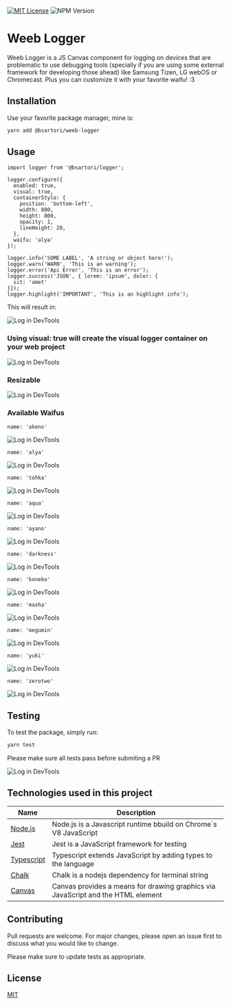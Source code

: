 [![MIT License](https://img.shields.io/badge/License-MIT-green.svg)](https://choosealicense.com/licenses/mit/) ![NPM Version](https://img.shields.io/npm/v/%40bsartori%2Fweeb-logger)


# Weeb Logger

Weeb Logger is a JS Canvas component for logging on devices that are problematic to use debugging tools (specially if you are using some external framework for developing those ahead) like Samsung Tizen, LG webOS or Chromecast. Plus you can customize it with your favorite waifu! :3

## Installation

Use your favorite package manager, mine is:

```bash
yarn add @bsartori/weeb-logger
```

## Usage

```tsx
import logger from '@bsartori/logger';

logger.configure({
  enabled: true,
  visual: true,
  containerStyle: {
    position: 'bottom-left',
    width: 800,
    height: 800,
    opacity: 1,
    lineHeight: 20,
  },
  waifu: 'alya'
});

logger.info('SOME LABEL', 'A string or object here!');
logger.warn('WARN', 'This is an warning');
logger.error('Api Error', 'This is an error');
logger.success('JSON', { lorem: 'ipsum', dolor: {
  sit: 'amet'
}});
logger.highlight('IMPORTANT', 'This is an highlight info');
```

This will result in:

![Log in DevTools](https://raw.githubusercontent.com/bruno-sartori/weeb-logger/main/docs/devtools-log.jpg)


### Using visual: true will create the visual logger container on your web project

![Log in DevTools](https://raw.githubusercontent.com/bruno-sartori/weeb-logger/main/docs/logger-on-web-project.jpg)

### Resizable
![Log in DevTools](https://raw.githubusercontent.com/bruno-sartori/weeb-logger/main/docs/resizing.gif)

### Available Waifus
```
name: 'akeno'
```
![Log in DevTools](https://raw.githubusercontent.com/bruno-sartori/weeb-logger/main/docs/logger-akeno.jpg)
```
name: 'alya'
```
![Log in DevTools](https://raw.githubusercontent.com/bruno-sartori/weeb-logger/main/docs/logger-alya.jpg)
```
name: 'tohka'
```
![Log in DevTools](https://raw.githubusercontent.com/bruno-sartori/weeb-logger/main/docs/logger-tohka.jpg)
```
name: 'aqua'
```
![Log in DevTools](https://raw.githubusercontent.com/bruno-sartori/weeb-logger/main/docs/logger-aqua.jpg)
```
name: 'ayano'
```
![Log in DevTools](https://raw.githubusercontent.com/bruno-sartori/weeb-logger/main/docs/logger-ayano.jpg)
```
name: 'darkness'
```
![Log in DevTools](https://raw.githubusercontent.com/bruno-sartori/weeb-logger/main/docs/logger-darkness.jpg)
```
name: 'koneko'
```
![Log in DevTools](https://raw.githubusercontent.com/bruno-sartori/weeb-logger/main/docs/logger-koneko.jpg)
```
name: 'masha'
```
![Log in DevTools](https://raw.githubusercontent.com/bruno-sartori/weeb-logger/main/docs/logger-masha.jpg)
```
name: 'megumin'
```
![Log in DevTools](https://raw.githubusercontent.com/bruno-sartori/weeb-logger/main/docs/logger-megumin.jpg)
```
name: 'yuki'
```
![Log in DevTools](https://raw.githubusercontent.com/bruno-sartori/weeb-logger/main/docs/logger-yuki.jpg)
```
name: 'zerotwo'
```
![Log in DevTools](https://raw.githubusercontent.com/bruno-sartori/weeb-logger/main/docs/logger-zerotwo.jpg)


## Testing

To test the package, simply run:

```sh
yarn test
```
Please make sure all tests pass before submiting a PR

![Log in DevTools](https://raw.githubusercontent.com/bruno-sartori/weeb-logger/main/docs/test.jpg)

## Technologies used in this project

| Name           | Description                                                                                                                             |
|----------------|-----------------------------------------------------------------------------------------------------------------------------------------|
| [Node.js](https://nodejs.org/en)                                      | Node.js is a Javascript runtime bbuild on Chrome`s V8 JavaScript                 |
| [Jest](https://jestjs.io/)                                            | Jest is a JavaScript framework for testing                                       |
| [Typescript](https://www.typescriptlang.org)                          | Typescript extends JavaScript by adding types to the language                    |
| [Chalk](https://github.com/chalk/chalk)                               | Chalk is a nodejs dependency for terminal string                                 |
| [Canvas](https://developer.mozilla.org/pt-BR/docs/Web/API/Canvas_API) | Canvas provides a means for drawing graphics via JavaScript and the HTML element |


## Contributing

Pull requests are welcome. For major changes, please open an issue first
to discuss what you would like to change.

Please make sure to update tests as appropriate.

## License

[MIT](./LICENSE)
